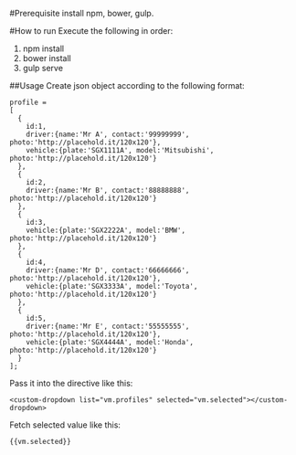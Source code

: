 #Prerequisite
install npm, bower, gulp.

#How to run
Execute the following in order:
1) npm install
2) bower install
3) gulp serve

##Usage
Create json object according to the following format:
```
profile =
[
  {
    id:1,
    driver:{name:'Mr A', contact:'99999999', photo:'http://placehold.it/120x120'},
    vehicle:{plate:'SGX1111A', model:'Mitsubishi', photo:'http://placehold.it/120x120'}
  },
  {
    id:2,
    driver:{name:'Mr B', contact:'88888888', photo:'http://placehold.it/120x120'}
  },
  {
    id:3,
    vehicle:{plate:'SGX2222A', model:'BMW', photo:'http://placehold.it/120x120'}
  },
  {
    id:4,
    driver:{name:'Mr D', contact:'66666666', photo:'http://placehold.it/120x120'},
    vehicle:{plate:'SGX3333A', model:'Toyota', photo:'http://placehold.it/120x120'}
  },
  {
    id:5,
    driver:{name:'Mr E', contact:'55555555', photo:'http://placehold.it/120x120'},
    vehicle:{plate:'SGX4444A', model:'Honda', photo:'http://placehold.it/120x120'}
  }
];
```

Pass it into the directive like this:
```
<custom-dropdown list="vm.profiles" selected="vm.selected"></custom-dropdown>
```

Fetch selected value like this:
```
{{vm.selected}}
```
